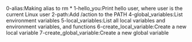 0-alias:Making alias to rm *
1-hello_you:Print hello user, where user is the current Linux user
2-path:Add /action to the PATH
4-global_variables:List environment variables
5-local_variables:List all local variables and environment variables, and functions
6-create_local_variable:Create a new local variable
7-create_global_variable:Create a new global variable

